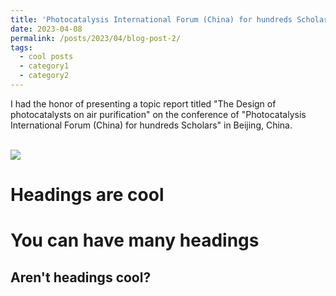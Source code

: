 ```yaml
---
title: 'Photocatalysis International Forum (China) for hundreds Scholars'
date: 2023-04-08
permalink: /posts/2023/04/blog-post-2/
tags:
  - cool posts
  - category1
  - category2
---
```



I had the honor of presenting a topic report titled "The Design of photocatalysts on air purification" on the conference of "Photocatalysis International Forum (China) for hundreds Scholars" in Beijing, China. 

<br/><img src='/images/Conference/2022ZJLEST.jpg'>


Headings are cool
======

You can have many headings
======

Aren't headings cool?
------
